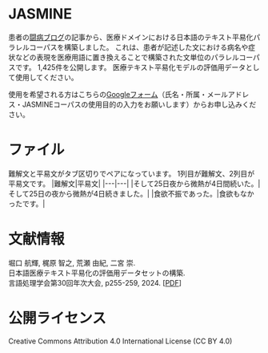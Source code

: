 # JASMINE
患者の[闘病ブログ](https://www.tobyo.jp/)の記事から、医療ドメインにおける日本語のテキスト平易化パラレルコーパスを構築しました。
これは、患者が記述した文における病名や症状などの表現を医療用語に置き換えることで構築された文単位のパラレルコーパスです。
1,425件を公開します。
医療テキスト平易化モデルの評価用データとして使用してください。


使用を希望される方はこちらの[Googleフォーム](https://forms.gle/6QRjKqqrxNvyvPLV9)（氏名・所属・メールアドレス・JASMINEコーパスの使用目的の入力をお願いします）からお申し込みください。

# ファイル
難解文と平易文がタブ区切りでペアになっています。
1列目が難解文、2列目が平易文です。
|難解文|平易文|
|---|---|
|そして25日夜から微熱が4日間続いた。|そして25日の夜から微熱が4日続きました。|
|食欲不振であった。|食欲もなかったです。|

# 文献情報
堀口 航輝, 梶原 智之, 荒瀬 由紀, 二宮 崇.  
日本語医療テキスト平易化の評価用データセットの構築.  
言語処理学会第30回年次大会, p255-259, 2024. [[PDF](https://anlp.jp/proceedings/annual_meeting/2024/pdf_dir/P1-21.pdf)]

# 公開ライセンス
Creative Commons Attribution 4.0 International License (CC BY 4.0)
